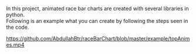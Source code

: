 In this project, animated race bar charts are created with several libraries in python. <br>
Following is an example what you can create by following the steps seen in the code.

https://github.com/AbdullahBtr/raceBarChart/blob/master/example/topAnimes.mp4




